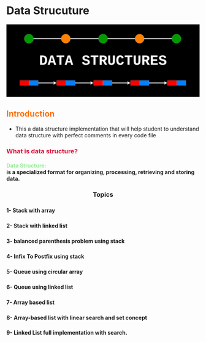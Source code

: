 <h1>Data Strucuture</h1>

<img src="Images/Banner.png" />

<h2 style="color:#FF7000;">Introduction</h2>

- This a data structure implementation that will help student to understand data structure with perfect comments in every code file

<h3 style="color:crimson;">What is data structure?</h3>

<h4><div style="color:lightgreen;">Data Structure:</div> is a specialized format for organizing, processing, retrieving and storing data. </h4>

<h3 align="center">Topics</h3>

###

<h4 align="left">1- Stack with array</h4>

###

<h4 align="left">2- Stack with linked list</h4>

###

<h4 align="left">3- balanced parenthesis problem using stack</h4>

###

<h4 align="left">4- Infix To Postfix using stack</h4>

###

<h4 align="left">5- Queue using circular array</h4>

###

<h4 align="left">6- Queue using linked list</h4>

###

<h4 align="left">7- Array based list</h4>

###

<h4 align="left">8- Array-based list with linear search and set concept</h4>

###

<h4 align="left">9- Linked List full implementation with search.</h4>

###
